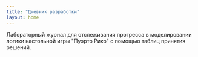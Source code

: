 ```yaml
---
title: "Дневник разработки"
layout: home
---
```


Лабораторный журнал для отслеживания прогресса в моделировании логики настольной
игры "Пуэрто Рико" с помощью таблиц принятия решений. 
